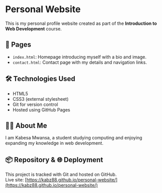 # Personal Website

This is my personal profile website created as part of the **Introduction to Web Development** course.

## 📄 Pages

- `index.html`: Homepage introducing myself with a bio and image.  
- `contact.html`: Contact page with my details and navigation links.

## 🛠️ Technologies Used

- HTML5  
- CSS3 (external stylesheet)  
- Git for version control  
- Hosted using GitHub Pages

## 👨‍💻 About Me

I am Kabesa Mwansa, a student studying computing and enjoying expanding my knowledge in web development.

## 📦 Repository & 🌐 Deployment

This project is tracked with Git and hosted on GitHub.  
Live site: [https://kabz88.github.io/personal-website/](https://kabz88.github.io/personal-website/)
